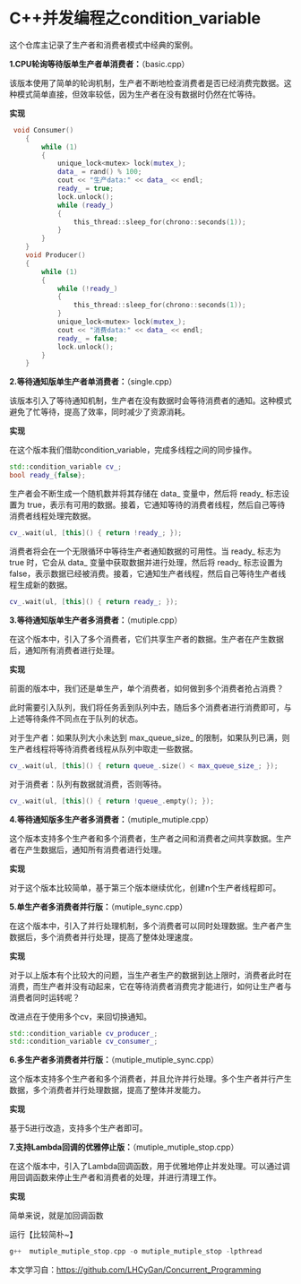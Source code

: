 # C++并发编程之condition_variable

这个仓库主记录了生产者和消费者模式中经典的案例。

**1.CPU轮询等待版单生产者单消费者：**（basic.cpp）

该版本使用了简单的轮询机制，生产者不断地检查消费者是否已经消费完数据。这种模式简单直接，但效率较低，因为生产者在没有数据时仍然在忙等待。

**实现**

```c++
 void Consumer()
    {
        while (1)
        {
            unique_lock<mutex> lock(mutex_);
            data_ = rand() % 100;
            cout << "生产data:" << data_ << endl;
            ready_ = true;
            lock.unlock();
            while (ready_)
            {
                this_thread::sleep_for(chrono::seconds(1));
            }
        }
    }
    void Producer()
    {
        while (1)
        {
            while (!ready_)
            {
                this_thread::sleep_for(chrono::seconds(1));
            }
            unique_lock<mutex> lock(mutex_);
            cout << "消费data:" << data_ << endl;
            ready_ = false;
            lock.unlock();
        }
    }
```

**2.等待通知版单生产者单消费者：**（single.cpp）

该版本引入了等待通知机制，生产者在没有数据时会等待消费者的通知。这种模式避免了忙等待，提高了效率，同时减少了资源消耗。

**实现**

在这个版本我们借助condition_variable，完成多线程之间的同步操作。

```c++
std::condition_variable cv_;
bool ready_{false};
```

生产者会不断生成一个随机数并将其存储在 data_ 变量中，然后将 ready_ 标志设置为 true，表示有可用的数据。接着，它通知等待的消费者线程，然后自己等待消费者线程处理完数据。

```c++
cv_.wait(ul, [this]() { return !ready_; });
```

消费者将会在一个无限循环中等待生产者通知数据的可用性。当 ready_ 标志为 true 时，它会从 data_ 变量中获取数据并进行处理，然后将 ready_ 标志设置为 false，表示数据已经被消费。接着，它通知生产者线程，然后自己等待生产者线程生成新的数据。

```c++
cv_.wait(ul, [this]() { return ready_; });
```

**3.等待通知版单生产者多消费者：**（mutiple.cpp）

在这个版本中，引入了多个消费者，它们共享生产者的数据。生产者在产生数据后，通知所有消费者进行处理。

**实现**

前面的版本中，我们还是单生产，单个消费者，如何做到多个消费者抢占消费？

此时需要引入队列，我们将任务丢到队列中去，随后多个消费者进行消费即可，与上述等待条件不同点在于队列的状态。

对于生产者：如果队列大小未达到 max_queue_size_ 的限制，如果队列已满，则生产者线程将等待消费者线程从队列中取走一些数据。

```c++
cv_.wait(ul, [this]() { return queue_.size() < max_queue_size_; }); 
```

对于消费者：队列有数据就消费，否则等待。

```c++
cv_.wait(ul, [this]() { return !queue_.empty(); });
```

**4.等待通知版多生产者多消费者：**（mutiple_mutiple.cpp）

这个版本支持多个生产者和多个消费者，生产者之间和消费者之间共享数据。生产者在产生数据后，通知所有消费者进行处理。

**实现**

对于这个版本比较简单，基于第三个版本继续优化，创建n个生产者线程即可。

**5.单生产者多消费者并行版：**（mutiple_sync.cpp）

在这个版本中，引入了并行处理机制，多个消费者可以同时处理数据。生产者产生数据后，多个消费者并行处理，提高了整体处理速度。

**实现**

对于以上版本有个比较大的问题，当生产者生产的数据到达上限时，消费者此时在消费，而生产者并没有动起来，它在等待消费者消费完才能进行，如何让生产者与消费者同时运转呢？

改进点在于使用多个cv，来回切换通知。

```c++
std::condition_variable cv_producer_;
std::condition_variable cv_consumer_;
```

**6.多生产者多消费者并行版：**（mutiple_mutiple_sync.cpp）

这个版本支持多个生产者和多个消费者，并且允许并行处理。多个生产者并行产生数据，多个消费者并行处理数据，提高了整体并发能力。

**实现**

基于5进行改造，支持多个生产者即可。

**7.支持Lambda回调的优雅停止版：**（mutiple_mutiple_stop.cpp）

在这个版本中，引入了Lambda回调函数，用于优雅地停止并发处理。可以通过调用回调函数来停止生产者和消费者的处理，并进行清理工作。

**实现**

简单来说，就是加回调函数



运行【比较简朴~】

```c++
g++  mutiple_mutiple_stop.cpp -o mutiple_mutiple_stop -lpthread
```



本文学习自：https://github.com/LHCyGan/Concurrent_Programming